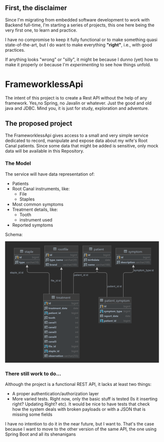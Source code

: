 ## First, the disclaimer

Since I'm migrating from embedded software development to work with Backend full-time, I'm starting a series of projects, this one here being the very first one, to learn and practice. 

I have no compromise to keep it fully functional or to make something quasi state-of-the-art, but I do want to make everything **"right"**, i.e., with good practices. 

If anything looks "wrong" or "silly", it might be because I dunno (yet) how to make it properly or because I'm _experimenting_ to see how things unfold. 

# FrameworklessApi

The intent of this project is to create a Rest API without the help of any framework. Yes,no Spring, no Javalin or whatever. Just the good and old java and JDBC.
Mind you, it is just for study, exploration and adventure.


## The proposed project

The FrameworklessApi gives access to a small and very simple service dedicated to record, manipulate and expose data about my wife's Root Canal patients. Since some data
that might be added is sensitive, only mock data will be available in this Repository. 

### The Model

The service will have data representation of:

* Patients
* Root Canal instruments, like:
  * File
  * Staples
* Most common symptoms
* Treatment details, like:
  * Tooth
  * instrument used
* Reported symptoms


Schema:

![database_schema](rootcanal_schema.png)


### There still work to do...

Although the project is a functional REST API, it lacks at least two things:
* A proper authentication/authorization layer
* More varied tests. Right now, only the basic stuff is tested (Is it inserting right? Updating Right? etc). It would be nice to have tests that check how the system deals with broken payloads or with a JSON that is missing some fields

I have no intention to do it in the near future, but I want to. That's the case because I want to move to the other version of the same API, the one using Spring Boot and all its shenanigans